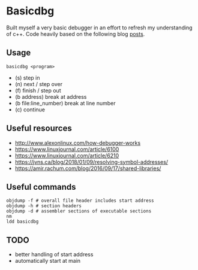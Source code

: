 # Basicdbg

Built myself a very basic debugger in an effort to refresh my understanding of c++.
Code heavily based on the following blog [posts](https://blog.tartanllama.xyz/writing-a-linux-debugger-setup/).

## Usage
```
basicdbg <program>
```
- (s) step in
- (n) next / step over
- (f) finish / step out
- (b address) break at address
- (b file:line_number) break at line number
- (c) continue

## Useful resources
- http://www.alexonlinux.com/how-debugger-works
- https://www.linuxjournal.com/article/6100
- https://www.linuxjournal.com/article/6210
- https://jvns.ca/blog/2018/01/09/resolving-symbol-addresses/
- https://amir.rachum.com/blog/2016/09/17/shared-libraries/

## Useful commands
```
objdump -f # overall file header includes start address
objdump -h # section headers
objdump -d # assembler sections of executable sections
nm
ldd basicdbg
```

## TODO
- better handling of start address
- automatically start at main
